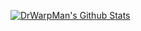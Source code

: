 [![DrWarpMan's Github Stats](https://github-readme-stats.vercel.app/api?username=drwarpman&theme=holi&border_radius=0&hide_rank=true&show_icons=true&custom_title=DrWarpMan%27s%20Github%20Stats)](https://github.com/DrWarpMan)
